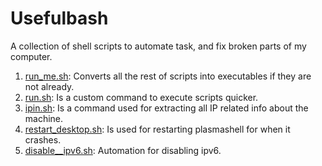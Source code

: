 # Usefulbash
A collection of shell scripts to automate task, and fix broken parts of my computer.

1. [run_me.sh](run_me.sh): Converts all the rest of scripts into executables if they are not already. 
2. [run.sh](run.sh): Is a custom command to execute scripts quicker.
3. [ipin.sh](ipin.sh): Is a command used for extracting all IP related info about the machine. 
4. [restart_desktop.sh](restart_desktop.sh): Is used for restarting plasmashell for when it crashes. 
5. [disable__ipv6.sh](disable_ipv6.sh): Automation for disabling ipv6.
